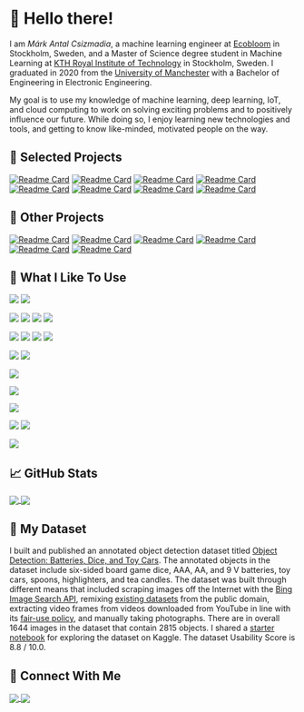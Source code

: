 # 🙌 Hello there!

I am _Márk Antal Csizmadia_, a machine learning engineer at [Ecobloom](https://ecobloom.se/) in Stockholm, Sweden, and a Master of Science degree student in Machine Learning at [KTH Royal Institute of Technology](https://www.kth.se/en) in Stockholm, Sweden. I graduated in 2020 from the [University of Manchester](https://www.manchester.ac.uk/) with a Bachelor of Engineering in Electronic Engineering.

My goal is to use my knowledge of machine learning, deep learning, IoT, and cloud computing to work on solving exciting problems and to positively influence our future. While doing so, I enjoy learning new technologies and tools, and getting to know like-minded, motivated people on the way.

## 🙏 Selected Projects


[![Readme Card](https://github-readme-stats.vercel.app/api/pin/?username=mark-antal-csizmadia&repo=re-sln&title_color=2bbc8a)](https://github.com/mark-antal-csizmadia/re-sln)
[![Readme Card](https://github-readme-stats.vercel.app/api/pin/?username=mark-antal-csizmadia&repo=dcgan-fake-faces&title_color=2bbc8a)](https://github.com/mark-antal-csizmadia/dcgan-fake-faces)
[![Readme Card](https://github-readme-stats.vercel.app/api/pin/?username=mark-antal-csizmadia&repo=nn-blocks&title_color=2bbc8a)](https://github.com/mark-antal-csizmadia/nn-blocks)
[![Readme Card](https://github-readme-stats.vercel.app/api/pin/?username=mark-antal-csizmadia&repo=DD2434-VAE-Project&title_color=2bbc8a)](https://github.com/mark-antal-csizmadia/DD2434-VAE-Project)
[![Readme Card](https://github-readme-stats.vercel.app/api/pin/?username=mark-antal-csizmadia&repo=pca-mds-isomap&title_color=2bbc8a)](https://github.com/mark-antal-csizmadia/pca-mds-isomap)
[![Readme Card](https://github-readme-stats.vercel.app/api/pin/?username=mark-antal-csizmadia&repo=som&title_color=2bbc8a)](https://github.com/mark-antal-csizmadia/som)
[![Readme Card](https://github-readme-stats.vercel.app/api/pin/?username=mark-antal-csizmadia&repo=svm&title_color=2bbc8a)](https://github.com/mark-antal-csizmadia/svm)
[![Readme Card](https://github-readme-stats.vercel.app/api/pin/?username=mark-antal-csizmadia&repo=slp-mlp&title_color=2bbc8a)](https://github.com/mark-antal-csizmadia/slp-mlp)


## 👐 Other Projects

[![Readme Card](https://github-readme-stats.vercel.app/api/pin/?username=mark-antal-csizmadia&repo=rbm_dbn&title_color=2bbc8a)](https://github.com/mark-antal-csizmadia/rbm_dbn)
[![Readme Card](https://github-readme-stats.vercel.app/api/pin/?username=mark-antal-csizmadia&repo=hmm&title_color=2bbc8a)](https://github.com/mark-antal-csizmadia/hmm)
[![Readme Card](https://github-readme-stats.vercel.app/api/pin/?username=mark-antal-csizmadia&repo=hopfield-networks&title_color=2bbc8a)](https://github.com/mark-antal-csizmadia/hopfield-networks)
[![Readme Card](https://github-readme-stats.vercel.app/api/pin/?username=mark-antal-csizmadia&repo=variational-inference&title_color=2bbc8a)](https://github.com/mark-antal-csizmadia/variational-inference)
[![Readme Card](https://github-readme-stats.vercel.app/api/pin/?username=mark-antal-csizmadia&repo=variational-inference-gmm&title_color=2bbc8a)](https://github.com/mark-antal-csizmadia/variational-inference-gmm)
[![Readme Card](https://github-readme-stats.vercel.app/api/pin/?username=mark-antal-csizmadia&repo=spectral-clustering&title_color=2bbc8a)](https://github.com/mark-antal-csizmadia/spectral-clustering)

## 🔧 What I Like To Use

![](https://img.shields.io/badge/Python-code-informational?style=flat&logo=Python&logoColor=white&color=2bbc8a)
![](https://img.shields.io/badge/C++-code-informational?style=flat&logo=C++&logoColor=white&color=2bbc8a)

![](https://img.shields.io/badge/PyTorch-ml/dl-informational?style=flat&logo=PyTorch&logoColor=white&color=2bbc8a)
![](https://img.shields.io/badge/TensorFlow-ml/dl-informational?style=flat&logo=TensorFlow&logoColor=white&color=2bbc8a)
![](https://img.shields.io/badge/Keras-ml/dl-informational?style=flat&logo=Keras&logoColor=white&color=2bbc8a)
![](https://img.shields.io/badge/Ray-ml/dl/hyperparams-informational?style=flat&logo=Ray&logoColor=white&color=2bbc8a)


![](https://img.shields.io/badge/NumPy-lib-informational?style=flat&logo=NumPy&logoColor=white&color=2bbc8a)
![](https://img.shields.io/badge/Pandas-lib-informational?style=flat&logo=Pandas&logoColor=white&color=2bbc8a)
![](https://img.shields.io/badge/Matplotlib-lib-informational?style=flat&logo=Matplotlib&logoColor=white&color=2bbc8a)
![](https://img.shields.io/badge/SciPy-lib-informational?style=flat&logo=SciPy&logoColor=white&color=2bbc8a)


![](https://img.shields.io/badge/Jupyter-tool-informational?style=flat&logo=Jupyter&logoColor=white&color=2bbc8a)
![](https://img.shields.io/badge/Anaconda-tool-informational?style=flat&logo=Anaconda&logoColor=white&color=2bbc8a)

![](https://img.shields.io/badge/Git-vcs-informational?style=flat&logo=Git&logoColor=white&color=2bbc8a)

![](https://img.shields.io/badge/Google%20Cloud%20Platform-cloud-informational?style=flat&logo=google%20cloud&logoColor=white&color=2bbc8a)

![](https://img.shields.io/badge/Linux-os-informational?style=flat&logo=Linux&logoColor=white&color=2bbc8a)

![](https://img.shields.io/badge/PyCharm-ide-informational?style=flat&logo=pycharm&logoColor=white&color=2bbc8a)
![](https://img.shields.io/badge/Visual%20Studio%20Code-ide-informational?style=flat&logo=vsco&logoColor=white&color=2bbc8a)

![](https://img.shields.io/badge/LaTeX-writing-informational?style=flat&logo=LaTeX&logoColor=white&color=2bbc8a)

## 📈 GitHub Stats

<a href="#">
  <img align="center" src="https://github-readme-stats.vercel.app/api?username=mark-antal-csizmadia&count_private=true&show_icons=true&title_color=2bbc8a&icon_color=2bbc8a" />
</a>
<a href="#">
  <img align="center" src="https://github-readme-stats.vercel.app/api/top-langs/?username=mark-antal-csizmadia&?&layout=compact&title_color=2bbc8a" />
</a>

## 💯 My Dataset

I built and published an annotated object detection dataset titled [Object Detection: Batteries, Dice, and Toy Cars](https://www.kaggle.com/markcsizmadia/object-detection-batteries-dices-and-toy-cars). The annotated objects in the dataset include six-sided board game dice, AAA, AA, and 9 V batteries, toy cars, spoons, highlighters,  and tea candles. The dataset was built through different means that included scraping images off the Internet with the [Bing Image Search API](https://www.microsoft.com/en-us/bing/apis/bing-image-search-api), remixing [existing datasets](https://public.roboflow.com/object-detection/dice) from the public domain, extracting video frames from videos downloaded from YouTube in line with its [fair-use policy](https://support.google.com/youtube/answer/9783148?hl=en), and manually taking photographs. There are in overall 1644 images in the dataset that contain 2815 objects. I shared a [starter notebook](https://www.kaggle.com/markcsizmadia/explore-the-dataset) for exploring the dataset on Kaggle. The dataset Usability Score is 8.8 / 10.0.

## 📨 Connect With Me
<a href="https://www.linkedin.com/in/mark-antal-csizmadia/">
  <img align="center" src="https://img.shields.io/badge/LinkedIn-Say%20hi!-informational?style=flat&logo=LinkedIn&logoColor=white&color=2bbc8a" />
</a>
<a href="mailto:mark.antal.csizmadia@gmail.com">
  <img align="center" src="https://img.shields.io/badge/Gmail-Say%20hi!-informational?style=flat&logo=Gmail&logoColor=white&color=2bbc8a" />
</a>
